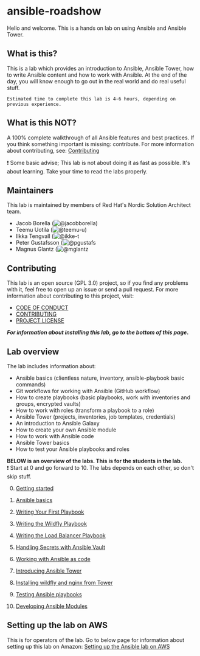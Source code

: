 # ansible-roadshow
Hello and welcome. This is a hands on lab on using Ansible and Ansible Tower.

## What is this?
This is a lab which provides an introduction to Ansible, Ansible Tower, how to write Ansible content and how to work with Ansible. At the end of the day, you will know enough to go out in the real world and do real useful stuff.

```
Estimated time to complete this lab is 4-6 hours, depending on previous experience.
```

## What is this NOT?
A 100% complete walkthrough of all Ansible features and best practices. If you think something important is missing: contribute. For more information about contributing, see: [Contributing](#contributing)

:exclamation: Some basic advise; This lab is not about doing it as fast as possible. It's about learning. Take your time to read the labs properly.

## Maintainers
This lab is maintained by members of Red Hat's Nordic Solution Architect team.
* Jacob Borella (![@jacobborella](https://github.com/jacobborella))
* Teemu Uotila (![@teemu-u](https://github.com/teemu-u))
* Ilkka Tengvall (![@ikke-t](https://github.com/ikke-t)
* Peter Gustafsson (![@pgustafs](https://github.com/pgustafs)
* Magnus Glantz (![@mglantz](https://github.com/mglantz)

## Contributing
This lab is an open source (GPL 3.0) project, so if you find any problems with it, feel free to open up an issue or send a pull request. For more information about contributing to this project, visit:

* [CODE OF CONDUCT](CODE_OF_CONDUCT.md)
* [CONTRIBUTING](CONTRIBUTING.md)
* [PROJECT LICENSE](LICENSE.md)

**_For information about installing this lab, go to the bottom of this page_.**

## Lab overview

The lab includes information about:

* Ansible basics (clientless nature, inventory, ansible-playbook basic commands)
* Git workflows for working with Ansible (GitHub workflow)
* How to create playbooks (basic playbooks, work with inventories and groups, encrypted vaults)
* How to work with roles (transform a playbook to a role)
* Ansible Tower (projects, inventories, job templates, credentials)
* An introduction to Ansible Galaxy
* How to create your own Ansible module
* How to work with Ansible code
* Ansible Tower basics
* How to test your Ansible playbooks and roles

**BELOW is an overview of the labs. This is for the students in the lab.**\
:exclamation: Start at 0 and go forward to 10. The labs depends on each other, so don't skip stuff.

0. [Getting started](labs/lab-0/README.md)

1. [Ansible basics](labs/lab-1/README.md)

2. [Writing Your First Playbook](labs/lab-2/README.md)

3. [Writing the Wildfly Playbook](labs/lab-3/README.md)

4. [Writing the Load Balancer Playbook](labs/lab-4/README.md)

5. [Handling Secrets with Ansible Vault](labs/lab-5/README.md)

6. [Working with Ansible as code](labs/lab-6/README.md)

7. [Introducing Ansible Tower](labs/lab-7/README.md)

8. [Installing wildfly and nginx from Tower](labs/lab-8/README.md)

9. [Testing Ansible playbooks](labs/lab-9/README.md)

10. [Developing Ansible Modules](labs/lab-10/README.md)

## Setting up the lab on AWS
This is for operators of the lab. Go to below page for information about setting up this lab on Amazon:
[Setting up the Ansible lab on AWS](content/README.md)
